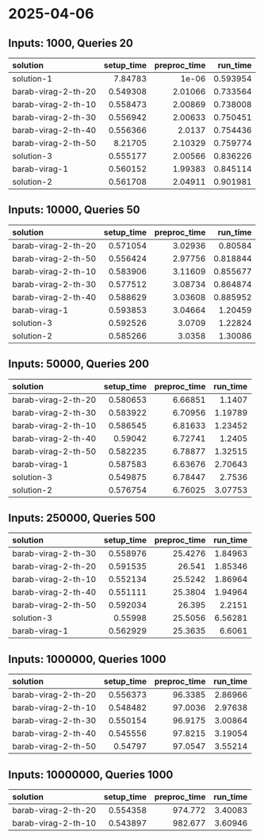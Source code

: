 # 2025-04-06

## Inputs: 1000, Queries 20

| solution            |   setup_time |   preproc_time |   run_time |
|:--------------------|-------------:|---------------:|-----------:|
| solution-1          |     7.84783  |        1e-06   |   0.593954 |
| barab-virag-2-th-20 |     0.549308 |        2.01066 |   0.733564 |
| barab-virag-2-th-10 |     0.558473 |        2.00869 |   0.738008 |
| barab-virag-2-th-30 |     0.556942 |        2.00633 |   0.750451 |
| barab-virag-2-th-40 |     0.556366 |        2.0137  |   0.754436 |
| barab-virag-2-th-50 |     8.21705  |        2.10329 |   0.759774 |
| solution-3          |     0.555177 |        2.00566 |   0.836226 |
| barab-virag-1       |     0.560152 |        1.99383 |   0.845114 |
| solution-2          |     0.561708 |        2.04911 |   0.901981 |

## Inputs: 10000, Queries 50

| solution            |   setup_time |   preproc_time |   run_time |
|:--------------------|-------------:|---------------:|-----------:|
| barab-virag-2-th-20 |     0.571054 |        3.02936 |   0.80584  |
| barab-virag-2-th-50 |     0.556424 |        2.97756 |   0.818844 |
| barab-virag-2-th-10 |     0.583906 |        3.11609 |   0.855677 |
| barab-virag-2-th-30 |     0.577512 |        3.08734 |   0.864874 |
| barab-virag-2-th-40 |     0.588629 |        3.03608 |   0.885952 |
| barab-virag-1       |     0.593853 |        3.04664 |   1.20459  |
| solution-3          |     0.592526 |        3.0709  |   1.22824  |
| solution-2          |     0.585266 |        3.0358  |   1.30086  |

## Inputs: 50000, Queries 200

| solution            |   setup_time |   preproc_time |   run_time |
|:--------------------|-------------:|---------------:|-----------:|
| barab-virag-2-th-20 |     0.580653 |        6.66851 |    1.1407  |
| barab-virag-2-th-30 |     0.583922 |        6.70956 |    1.19789 |
| barab-virag-2-th-10 |     0.586545 |        6.81633 |    1.23452 |
| barab-virag-2-th-40 |     0.59042  |        6.72741 |    1.2405  |
| barab-virag-2-th-50 |     0.582235 |        6.78877 |    1.32515 |
| barab-virag-1       |     0.587583 |        6.63676 |    2.70643 |
| solution-3          |     0.549875 |        6.78447 |    2.7536  |
| solution-2          |     0.576754 |        6.76025 |    3.07753 |

## Inputs: 250000, Queries 500

| solution            |   setup_time |   preproc_time |   run_time |
|:--------------------|-------------:|---------------:|-----------:|
| barab-virag-2-th-30 |     0.558976 |        25.4276 |    1.84963 |
| barab-virag-2-th-20 |     0.591535 |        26.541  |    1.85346 |
| barab-virag-2-th-10 |     0.552134 |        25.5242 |    1.86964 |
| barab-virag-2-th-40 |     0.551111 |        25.3804 |    1.94964 |
| barab-virag-2-th-50 |     0.592034 |        26.395  |    2.2151  |
| solution-3          |     0.55998  |        25.5056 |    6.56281 |
| barab-virag-1       |     0.562929 |        25.3635 |    6.6061  |

## Inputs: 1000000, Queries 1000

| solution            |   setup_time |   preproc_time |   run_time |
|:--------------------|-------------:|---------------:|-----------:|
| barab-virag-2-th-20 |     0.556373 |        96.3385 |    2.86966 |
| barab-virag-2-th-10 |     0.548482 |        97.0036 |    2.97638 |
| barab-virag-2-th-30 |     0.550154 |        96.9175 |    3.00864 |
| barab-virag-2-th-40 |     0.545556 |        97.8215 |    3.19054 |
| barab-virag-2-th-50 |     0.54797  |        97.0547 |    3.55214 |

## Inputs: 10000000, Queries 1000

| solution            |   setup_time |   preproc_time |   run_time |
|:--------------------|-------------:|---------------:|-----------:|
| barab-virag-2-th-20 |     0.554358 |        974.772 |    3.40083 |
| barab-virag-2-th-10 |     0.543897 |        982.677 |    3.60946 |